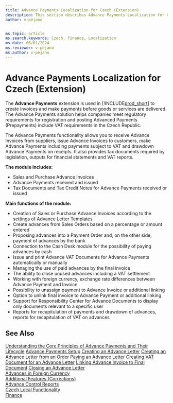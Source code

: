 ```yaml
---
title: Advance Payments Localization for Czech (Extension) 
description: This section describes Advance Payments Localization for Czech extension functionality.
author: v-pejano


ms.topic: article
ms.search.keywords: Czech, Finance, Localization
ms.date: 06/01/2024
ms.reviewer: v-pejano
ms.author: v-pejano
---
```


# Advance Payments Localization for Czech (Extension)

The **Advance Payments** extension is used in [!INCLUDE[prod_short](../../includes/prod_short.md)] to create invoices and make payments before goods or services are delivered. The Advance Payments solution helps companies meet regulatory requirements for registration and posting Advanced Payments (Prepayments) include VAT requirements in the Czech Republic.

The Advance Payments functionality allows you to receive Advance Invoices from suppliers, issue Advance Invoices to customers, make Advance Payments including payments subject to VAT and drawdown Advance Payments on receipts. It also provides tax documents required by legislation, outputs for financial statements and VAT reports.

**The module includes:**

- Sales and Purchase Advance Invoices
- Advance Payments received and issued
- Tax Documents and Tax Credit Notes for Advance Payments received or issued

**Main functions of the module:**

- Creation of Sales or Purchase Advance Invoices according to the settings of Advance Letter Templates
- Create advances from Sales Orders based on a percentage or amount entered
- Proposing advances into a Payment Order and, on the other side, payment of advances by the bank
- Connection to the  Cash Desk module for the possibility of paying advances by cash
- Issue and print Advance VAT Documents for Advance Payments automatically or manually
- Managing the use of paid advances by the final invoice
- The ability to close unused advances including a VAT settlement
- Working with foreign currency, exchange rate differences between Advance Payment and Invoice
- Possibility to unassign payment to Advance Invoice or additional linking
- Option to unlink final invoice to Advance Payment or additional linking
- Support for Responsibility Center for Advance Documents to display only documents relevant to a specific user
- Reports for recapitulation of payments and drawdown of advances, reports for recapitulation of VAT on advances

## See Also

[Understanding the Core Principles of Advance Payments and Their Lifecycle](adv-payments-principles.md)
[Advance Payments Setup](adv-payments-how-to-setup-advance-payments.md)
[Creating an Advance Letter](adv-payments-how-to-create-advance-invoice.md)
[Creating an Advance Letter from an Order](adv-payments-how-to-create-invoice-from-order.md)
[Paying an Advance Letter](adv-payments-how-to-pay-advance-payment.md)
[Creating VAT Document for an Advance Letter](adv-payments-how-to-create-tax-document.md)
[Linking Advance Invoice to Final Document](adv-payments-how-to-link-invoice.md)
[Closing an Advance Letter](adv-payments-how-to-close-advance-payment.md)  
[Advances in Foreign Currency](adv-payments-foreign-currency.md)  
[Additional Features (Corrections)](adv-payments-additional-functions.md)  
[Advance Control Reports](adv-payments-check-reports.md)  
[Czech Local Functionality](czech-local-functionality.md)  
[Finance](../../finance.md)
